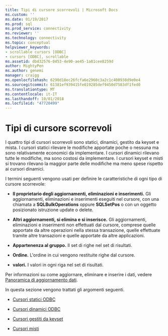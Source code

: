 ```yaml
---
title: Tipi di cursore scorrevoli | Microsoft Docs
ms.custom: ''
ms.date: 01/19/2017
ms.prod: sql
ms.prod_service: connectivity
ms.reviewer: ''
ms.technology: connectivity
ms.topic: conceptual
helpviewer_keywords:
- scrollable cursors [ODBC]
- cursors [ODBC], scrollable
ms.assetid: dbd32576-0453-4e90-ae45-1a81cee8259d
author: MightyPen
ms.author: genemi
manager: craigg
ms.openlocfilehash: 6290d18ec26fcfa6e2960c3a2c1c408938d9e0e4
ms.sourcegitcommit: 61381ef939415fe019285def9450d7583df1fed0
ms.translationtype: MT
ms.contentlocale: it-IT
ms.lasthandoff: 10/01/2018
ms.locfileid: "47720499"
---
```

# <a name="scrollable-cursor-types"></a>Tipi di cursore scorrevoli
I quattro tipi di cursori scorrevoli sono statici, dinamici, gestito da keyset e mista. I cursori statici rilevare le modifiche apportate poche o nessuna ma sono relativamente economici da implementare. I cursori dinamici rilevano tutte le modifiche, ma sono costosi da implementare. I cursori keyset e misti si trovano rilevano la maggior parte delle modifiche ma meno spese rispetto ai cursori dinamici.  
  
 I termini seguenti vengono usati per definire le caratteristiche di ogni tipo di cursore scorrevole:  
  
-   **Il proprietario degli aggiornamenti, eliminazioni e inserimenti.** Gli aggiornamenti, eliminazioni e inserimenti eseguiti nel cursore, con una chiamata a **SQLBulkOperations** oppure **SQLSetPos** o con un oggetto posizionato istruzione update o delete.  
  
-   **Altri aggiornamenti, si elimina e si inserisce.** Gli aggiornamenti, eliminazioni e inserimenti non effettuati dal cursore, comprese quelle apportate da altre operazioni nella stessa transazione, quelle effettuate tramite altre transazioni e quelle apportate da altre applicazioni.  
  
-   **Appartenenza al gruppo.** Il set di righe nel set di risultati.  
  
-   **Ordine.** L'ordine in cui vengono restituite righe dal cursore.  
  
-   **valori.** I valori in ogni riga nel set di risultati.  
  
 Per informazioni su come aggiornare, eliminare e inserire i dati, vedere [Panoramica di aggiornamento dati](../../../odbc/reference/develop-app/updating-data-overview.md).  
  
 In questa sezione vengono trattati gli argomenti seguenti.  
  
-   [Cursori statici ODBC](../../../odbc/reference/develop-app/odbc-static-cursors.md)  
  
-   [Cursori dinamici ODBC](../../../odbc/reference/develop-app/odbc-dynamic-cursors.md)  
  
-   [Cursori gestiti da keyset](../../../odbc/reference/develop-app/keyset-driven-cursors.md)  
  
-   [Cursori misti](../../../odbc/reference/develop-app/mixed-cursors.md)
